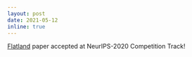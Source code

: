 ```yaml
---
layout: post
date: 2021-05-12
inline: true
---
```


[Flatland][flatland] paper accepted at NeurIPS-2020 Competition Track! 

[flatland]: https://arxiv.org/abs/2103.16511
